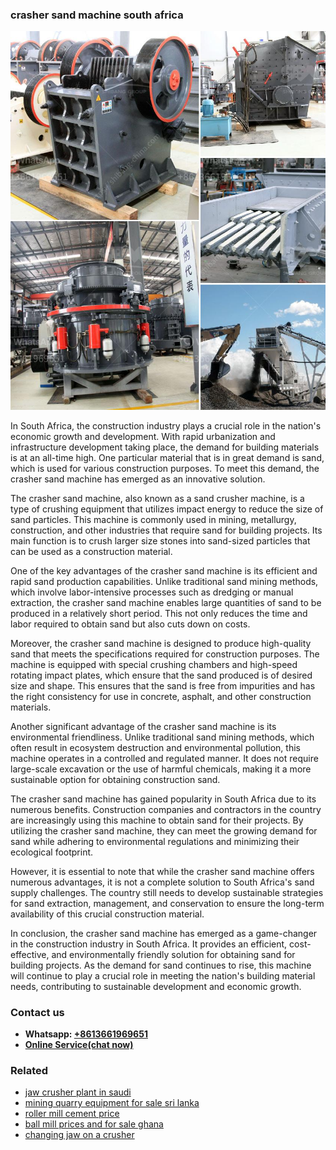 <h3>crasher sand machine south africa</h3><img src='1702953099.jpg' alt=''><p>In South Africa, the construction industry plays a crucial role in the nation's economic growth and development. With rapid urbanization and infrastructure development taking place, the demand for building materials is at an all-time high. One particular material that is in great demand is sand, which is used for various construction purposes. To meet this demand, the crasher sand machine has emerged as an innovative solution.</p><p>The crasher sand machine, also known as a sand crusher machine, is a type of crushing equipment that utilizes impact energy to reduce the size of sand particles. This machine is commonly used in mining, metallurgy, construction, and other industries that require sand for building projects. Its main function is to crush larger size stones into sand-sized particles that can be used as a construction material.</p><p>One of the key advantages of the crasher sand machine is its efficient and rapid sand production capabilities. Unlike traditional sand mining methods, which involve labor-intensive processes such as dredging or manual extraction, the crasher sand machine enables large quantities of sand to be produced in a relatively short period. This not only reduces the time and labor required to obtain sand but also cuts down on costs.</p><p>Moreover, the crasher sand machine is designed to produce high-quality sand that meets the specifications required for construction purposes. The machine is equipped with special crushing chambers and high-speed rotating impact plates, which ensure that the sand produced is of desired size and shape. This ensures that the sand is free from impurities and has the right consistency for use in concrete, asphalt, and other construction materials.</p><p>Another significant advantage of the crasher sand machine is its environmental friendliness. Unlike traditional sand mining methods, which often result in ecosystem destruction and environmental pollution, this machine operates in a controlled and regulated manner. It does not require large-scale excavation or the use of harmful chemicals, making it a more sustainable option for obtaining construction sand.</p><p>The crasher sand machine has gained popularity in South Africa due to its numerous benefits. Construction companies and contractors in the country are increasingly using this machine to obtain sand for their projects. By utilizing the crasher sand machine, they can meet the growing demand for sand while adhering to environmental regulations and minimizing their ecological footprint.</p><p>However, it is essential to note that while the crasher sand machine offers numerous advantages, it is not a complete solution to South Africa's sand supply challenges. The country still needs to develop sustainable strategies for sand extraction, management, and conservation to ensure the long-term availability of this crucial construction material.</p><p>In conclusion, the crasher sand machine has emerged as a game-changer in the construction industry in South Africa. It provides an efficient, cost-effective, and environmentally friendly solution for obtaining sand for building projects. As the demand for sand continues to rise, this machine will continue to play a crucial role in meeting the nation's building material needs, contributing to sustainable development and economic growth.</p><h3>Contact us</h3><ul><li><strong>Whatsapp:&nbsp;<a href="https://wa.me/8613661969651">+8613661969651</a></strong></li><li><a href="https://swt.shibang-china.com/?git&amp;zhl&amp;crasher sand machine south africa"><strong>Online Service(chat now)</strong></a></li></ul><h3>Related</h3><ul><li><a href='jaw crusher plant in saudi.md'>jaw crusher plant in saudi</a></li><li><a href='mining quarry equipment for sale sri lanka.md'>mining quarry equipment for sale sri lanka</a></li><li><a href='roller mill cement price.md'>roller mill cement price</a></li><li><a href='ball mill prices and for sale ghana.md'>ball mill prices and for sale ghana</a></li><li><a href='changing jaw on a crusher.md'>changing jaw on a crusher</a></li></ul>